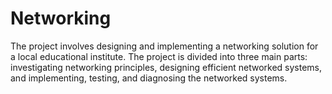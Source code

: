 # Networking
The project involves designing and implementing a networking solution for a local educational institute. The project is divided into three main parts: investigating networking principles, designing efficient networked systems, and implementing, testing, and diagnosing the networked systems.
